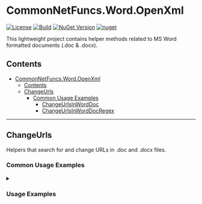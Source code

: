 # CommonNetFuncs.Word.OpenXml

[![License](https://img.shields.io/github/license/NickScarpitti/common-net-funcs.svg)](http://opensource.org/licenses/MIT)
[![Build](https://github.com/NickScarpitti/common-net-funcs/actions/workflows/dotnet.yml/badge.svg)](https://github.com/NickScarpitti/common-net-funcs/actions/workflows/dotnet.yml)
[![NuGet Version](https://img.shields.io/nuget/v/CommonNetFuncs.Word.OpenXml)](https://www.nuget.org/packages/CommonNetFuncs.Word.OpenXml/)
[![nuget](https://img.shields.io/nuget/dt/CommonNetFuncs.Word.OpenXml)](https://www.nuget.org/packages/CommonNetFuncs.Word.OpenXml/)

This lightweight project contains helper methods related to MS Word formatted documents (.doc & .docx).

## Contents

- [CommonNetFuncs.Word.OpenXml](#commonnetfuncswordopenxml)
  - [Contents](#contents)
  - [ChangeUrls](#changeurls)
    - [Common Usage Examples](#common-usage-examples)
      - [ChangeUrlsInWordDoc](#changeurlsinworddoc)
      - [ChangeUrlsInWordDocRegex](#changeurlsinworddocregex)

---

## ChangeUrls

Helpers that search for and change URLs in .doc and .docx files.

### Common Usage Examples

<details>
<summary><h3>Usage Examples</h3></summary>

#### ChangeUrlsInWordDoc

Look for specific URLs in a word document and change them to a different URL.

```cs
FileStream stream = new(@"C:\Documents\UrlTest.docx");
bool success = ChangeUrls.ChangeUrlsInWordDoc(stream, "http://google.com", "http://yahoo.com", true); // Replaces all "yahoo.com" URLs in the document with "google.com"

// Alternatively, use a dictionary for replacements
Dictionary<string, string> urlsToUpdate = new()
{
    { "http://google.com", "http://yahoo.com" },
    { "http://facebook.com", "http://meta.com" },
    { "http://tumblr.com", "http://imgr.com" }
};

bool success = ChangeUrls.ChangeUrlsInWordDoc(stream, urlsToUpdate); // Replaces all key URLs in the dictionary with their associated value
```

#### ChangeUrlsInWordDocRegex

Look for URLs that match a regex pattern in a word document and replace the matched string with a new one.

```cs
FileStream stream = new(@"C:\Documents\UrlTest.docx");
bool success = ChangeUrls.ChangeUrlsInWordDoc(stream, @"^(http:\/\/)", "https://", true); // Replaces "http://" with "https://" in all URLs in the document

// Alternatively, use a dictionary for replacements
Dictionary<string, string> urlsToUpdate = new()
{
    { @"^(http:\/\/)", "https://" },
    { @"(yahoo\.com)", "google.com" }
};

bool success = ChangeUrls.ChangeUrlsInWordDoc(stream, urlsToUpdate); // Replaces all regex matches with the keys in the dictionary with their associated values
```

</details>
